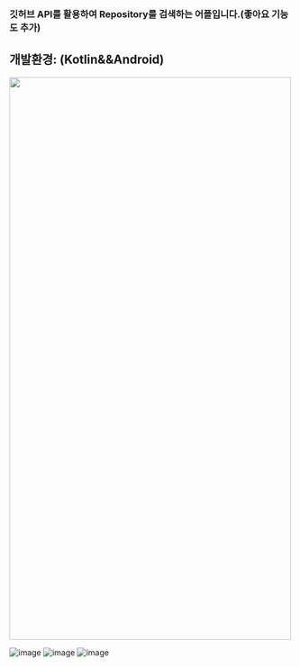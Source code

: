 ### 깃허브 API를 활용하여 Repository를 검색하는 어플입니다.(좋아요 기능도 추가)
## 개발환경: (Kotlin&&Android)

<img src="https://user-images.githubusercontent.com/93872496/158813554-48dfc24c-5a73-4d7d-be6f-bcba55637cd0.png" width="500" height="1000">

![image](https://user-images.githubusercontent.com/93872496/158813570-bd7ab3f3-27a7-4e9d-ac51-387609ece679.png)
![image](https://user-images.githubusercontent.com/93872496/158813579-52623333-64e2-48c5-a4cd-e1341b643fd2.png)
![image](https://user-images.githubusercontent.com/93872496/158813588-7ef6d946-f8c5-480e-8a91-8a8e62f50b30.png)

